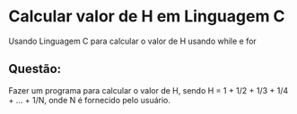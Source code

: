 # Calcular valor de H em Linguagem C

Usando Linguagem C para calcular o valor de H usando while e for


## Questão:

Fazer um programa para calcular o valor de H, sendo H = 1 + 1/2 + 1/3 + 1/4 + ... + 1/N, onde N é fornecido pelo usuário.
